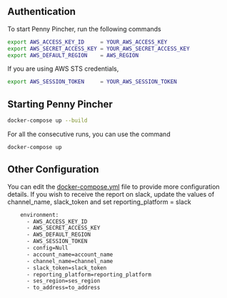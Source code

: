 ## Authentication
To start Penny Pincher, run the following commands
```bash
export AWS_ACCESS_KEY_ID     = YOUR_AWS_ACCESS_KEY
export AWS_SECRET_ACCESS_KEY = YOUR_AWS_SECRET_ACCESS_KEY
export AWS_DEFAULT_REGION    = AWS_REGION
```
If you are using AWS STS credentials, 
```bash
export AWS_SESSION_TOKEN     = YOUR_AWS_SESSION_TOKEN
```

## Starting Penny Pincher
```bash
docker-compose up --build
```
For all the consecutive runs, you can use the command
```bash
docker-compose up 
```

## Other Configuration

You can edit the [docker-compose.yml](../docker-compose.yml) file to provide more configuration details.
If you wish to receive the report on slack, update the values of
channel_name, slack_token and set reporting_platform = slack
    
```bash
    environment:  
      - AWS_ACCESS_KEY_ID
      - AWS_SECRET_ACCESS_KEY
      - AWS_DEFAULT_REGION
      - AWS_SESSION_TOKEN
      - config=Null
      - account_name=account_name
      - channel_name=channel_name
      - slack_token=slack_token
      - reporting_platform=reporting_platform
      - ses_region=ses_region
      - to_address=to_address
```